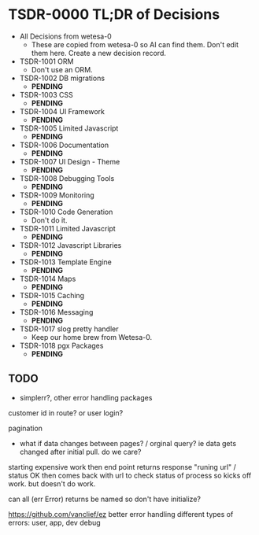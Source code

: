 # TSDR-0000  TL;DR of Decisions

- All Decisions from wetesa-0
  - These are copied from wetesa-0 so AI can find them. Don't edit them here.
    Create a new decision record.
- TSDR-1001 ORM
  - Don't use an ORM.
- TSDR-1002 DB migrations
  - **PENDING**
- TSDR-1003 CSS
  - **PENDING**  
- TSDR-1004 UI Framework
  - **PENDING**  
- TSDR-1005 Limited Javascript
  - **PENDING**  
- TSDR-1006 Documentation
  - **PENDING**  
- TSDR-1007 UI Design - Theme
  - **PENDING**  
- TSDR-1008 Debugging Tools
  - **PENDING**  
- TSDR-1009 Monitoring
  - **PENDING**  
- TSDR-1010 Code Generation
  - Don't do it.
- TSDR-1011 Limited Javascript
  - **PENDING**  
- TSDR-1012 Javascript Libraries
  - **PENDING** 
- TSDR-1013 Template Engine
  - **PENDING**  
- TSDR-1014 Maps
  - **PENDING**  
- TSDR-1015 Caching
  - **PENDING**  
- TSDR-1016 Messaging
  - **PENDING**  
- TSDR-1017 slog pretty handler
  - Keep our home brew from Wetesa-0.  
- TSDR-1018 pgx Packages
  - **PENDING**


## TODO

 - simplerr?, other error handling packages

customer id in route? or user login?

pagination
  - what if data changes between pages? / orginal query? ie data gets changed after initial pull. do we care?

starting expensive work
  then end point returns response "runing url" / status OK
  then comes back with url to check status of process
  so kicks off work. but doesn't do work.

can all (err Error) returns be named so don't have initialize?

https://github.com/vanclief/ez
  better error handling
  different types of errors: user, app, dev debug
